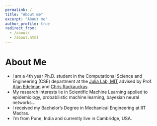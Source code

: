 ```yaml
---
permalink: /
title: "About me"
excerpt: "About me"
author_profile: true
redirect_from: 
  - /about/
  - /about.html
---
```


# About Me
* I am a 4th year Ph.D. student in the Computational Science and Engineering (CSE) department at the [Julia Lab, MIT](https://julia.mit.edu) advised by Prof. [Alan Edelman](http://math.mit.edu/~edelman/) and [Chris Rackauckas](https://chrisrackauckas.com).
* My research interests lie in Scientific Machine Learning applied to epidemiology, probabilistic machine learning, bayesian neural networks...
* I received my Bachelor’s Degree in Mechanical Engineering at IIT Madras. 
* I'm from Pune, India and currently live in Cambridge, USA.
